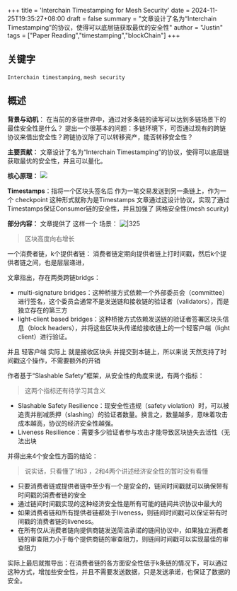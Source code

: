 +++
title = 'Interchain Timestamping for Mesh Security'
date = 2024-11-25T19:35:27+08:00
draft = false
summary = "文章设计了名为“Interchain Timestamping”的协议，使得可以底层链获取最优的安全性"
author = "Justin"
tags = ["Paper Reading","timestamping","blockChain"]
+++



## 关键字
`Interchain timestamping`, `mesh security`

## 概述

**背景与动机**：
在当前的多链世界中，通过对多条链的读写可以达到多链场景下的最佳安全性是什么？
提出一个很基本的问题：多链环境下，可否通过现有的跨链协议来借出安全性？跨链协议除了可以转移资产，能否转移安全性？

**主要贡献：**
文章设计了名为“Interchain Timestamping”的协议，使得可以底层链获取最优的安全性，并且可以量化。

**核心原理：**
![](http://image.justin955.top/202412031517543.png)

**Timestamps**：指将一个区块头签名后 作为一笔交易发送到另一条链上，作为一个 checkpoint 这种形式就称为是Timestamps
文章通过这设计协议，实现了通过Timestamps保证Consumer链的安全性，并且加强了 网格安全性(mesh scurity)

**部分内容：**
文章提供了 这样一个 场景：
![|325](http://image.justin955.top/202412031519675.png)
>区块高度向右增长

一个消费者链，k个提供者链：
消费者链定期向提供者链上打时间戳，然后k个提供者链之间，也是层层递进，

文章指出，存在两类跨链bridgs：
- multi-signature bridges：这种桥接方式依赖一个外部委员会（committee）进行签名，这个委员会通常不是发送链和接收链的验证者（validators），而是独立存在的第三方
- light-client based bridges：这种桥接方式依赖发送链的验证者签署区块头信息（block headers），并将这些区块头传递给接收链上的一个轻客户端（light client）进行验证。

并且 轻客户端 实际上 就是接收区块头 并提交到本链上，所以来说 天然支持了时间戳这个操作，不需要额外的开销


作者基于“Slashable Safety”框架，从安全性的角度来说，有两个指标：
>这两个指标还有待学习其含义
- Slashable Safety Resilience：现安全性违规（safety violation）时，可以被追责并削减质押（slashing）的验证者数量。换言之，数量越多，意味着攻击成本越高，协议的经济安全性越强。
- Liveness Resilience：需要多少验证者参与攻击才能导致区块链失去活性（无法出块

并得出来4个安全性方面的结论：
> 说实话，只看懂了1和3 ，2和4两个讲述经济安全性的暂时没有看懂
- 只要消费者链或提供者链中至少有一个是安全的，链间时间戳就可以确保带有时间戳的消费者链的安全
- 通过链间时间戳实现的这种经济安全性是所有可能的链间共识协议中最大的
- 如果消费者链和所有提供者链都处于liveness，则链间时间戳可以保证带有时间戳的消费者链的liveness。
- 在所有仅从消费者链向提供商链发送简洁承诺的链间协议中，如果独立消费者链的审查阻力小于每个提供商链的审查阻力，则链间时间戳可以实现最佳的审查阻力

实际上最后就推导出：在消费者链的各方面安全性低于k条链的情况下，可以通过这种方式，增加些安全性，并且不需要发送数据，只是发送承诺，也保证了数据的安全。
